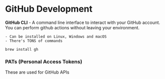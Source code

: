 # GitHub Development

**GitHub CLI** - A command line interface to interact with your GitHub account. You can perform github actions without leaving your environment.

    - Can be installed on Linux, Windows and macOS
    - There's TONS of commands

```
brew install gh
```


### PATs (Personal Access Tokens)
These are used for GitHub APIs